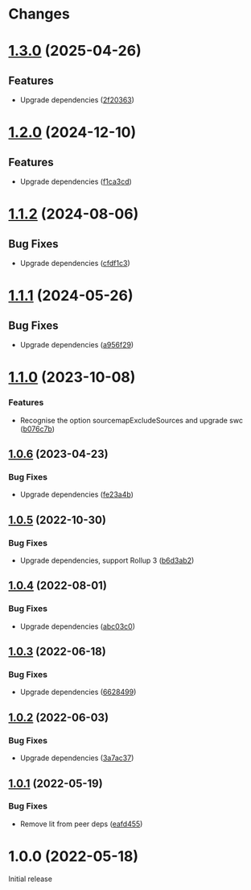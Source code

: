 # Changes

# [1.3.0](https://github.com/prantlf/rollup-plugin-swc-minify/compare/v1.2.0...v1.3.0) (2025-04-26)

## Features

* Upgrade dependencies ([2f20363](https://github.com/prantlf/rollup-plugin-swc-minify/commit/2f203633690bc8594ba883a9c09200ae3e6bab5b))

# [1.2.0](https://github.com/prantlf/rollup-plugin-swc-minify/compare/v1.1.2...v1.2.0) (2024-12-10)

## Features

* Upgrade dependencies ([f1ca3cd](https://github.com/prantlf/rollup-plugin-swc-minify/commit/f1ca3cd408d6bd694808da9224528b9ac9e64670))

# [1.1.2](https://github.com/prantlf/rollup-plugin-swc-minify/compare/v1.1.1...v1.1.2) (2024-08-06)

## Bug Fixes

* Upgrade dependencies ([cfdf1c3](https://github.com/prantlf/rollup-plugin-swc-minify/commit/cfdf1c365f783becf5c608e2508afa82fe964fc2))

# [1.1.1](https://github.com/prantlf/rollup-plugin-swc-minify/compare/v1.1.0...v1.1.1) (2024-05-26)

## Bug Fixes

* Upgrade dependencies ([a956f29](https://github.com/prantlf/rollup-plugin-swc-minify/commit/a956f297c06c7742f234b8d613b30ed77f63eb1f))

# [1.1.0](https://github.com/prantlf/rollup-plugin-swc-minify/compare/v1.0.6...v1.1.0) (2023-10-08)

### Features

* Recognise the option sourcemapExcludeSources and upgrade swc ([b076c7b](https://github.com/prantlf/rollup-plugin-swc-minify/commit/b076c7b6e8733e83c232a855ec1e0c4711fa5be5))

## [1.0.6](https://github.com/prantlf/rollup-plugin-swc-minify/compare/v1.0.5...v1.0.6) (2023-04-23)

### Bug Fixes

* Upgrade dependencies ([fe23a4b](https://github.com/prantlf/rollup-plugin-swc-minify/commit/fe23a4bd042f42733ae9bf381bae9fb1eb712e24))

## [1.0.5](https://github.com/prantlf/rollup-plugin-swc-minify/compare/v1.0.4...v1.0.5) (2022-10-30)

### Bug Fixes

* Upgrade dependencies, support Rollup 3 ([b6d3ab2](https://github.com/prantlf/rollup-plugin-swc-minify/commit/b6d3ab24e60870b752b42aab9dac2bc51280323e))

## [1.0.4](https://github.com/prantlf/rollup-plugin-swc-minify/compare/v1.0.3...v1.0.4) (2022-08-01)

### Bug Fixes

* Upgrade dependencies ([abc03c0](https://github.com/prantlf/rollup-plugin-swc-minify/commit/abc03c08a33e2b18bc72dc239f0c4f33a6852aba))

## [1.0.3](https://github.com/prantlf/rollup-plugin-swc-minify/compare/v1.0.2...v1.0.3) (2022-06-18)

### Bug Fixes

* Upgrade dependencies ([6628499](https://github.com/prantlf/rollup-plugin-swc-minify/commit/66284990e4d184ed7a7b1b5fa5b4def19902b8f4))

## [1.0.2](https://github.com/prantlf/rollup-plugin-swc-minify/compare/v1.0.1...v1.0.2) (2022-06-03)

### Bug Fixes

* Upgrade dependencies ([3a7ac37](https://github.com/prantlf/rollup-plugin-swc-minify/commit/3a7ac37a6d0fe4ec411c2e26f58d68ae6e23a02f))

## [1.0.1](https://github.com/prantlf/rollup-plugin-swc-minify/compare/v1.0.0...v1.0.1) (2022-05-19)

### Bug Fixes

* Remove lit from peer deps ([eafd455](https://github.com/prantlf/rollup-plugin-swc-minify/commit/eafd455f47d19bc7ae1007e68fd8c7ef1abf6a72))

# 1.0.0 (2022-05-18)

Initial release
